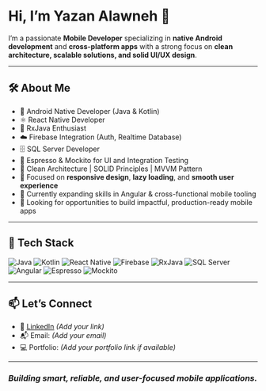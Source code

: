 # Hi, I’m Yazan Alawneh 👋

I’m a passionate **Mobile Developer** specializing in **native Android development** and **cross-platform apps** with a strong focus on **clean architecture, scalable solutions, and solid UI/UX design**.

---

## 🛠️ About Me

- 📱 Android Native Developer (Java & Kotlin)
- ⚛️ React Native Developer
- 🔄 RxJava Enthusiast
- ☁️ Firebase Integration (Auth, Realtime Database)
- 🗄️ SQL Server Developer
- 🧪 Espresso & Mockito for UI and Integration Testing
- 🧹 Clean Architecture | SOLID Principles | MVVM Pattern
- 🎯 Focused on **responsive design**, **lazy loading**, and **smooth user experience**
- 🌱 Currently expanding skills in Angular & cross-functional mobile tooling
- 🤝 Looking for opportunities to build impactful, production-ready mobile apps

---

## 🚀 Tech Stack

![Java](https://img.shields.io/badge/Java-ED8B00?style=for-the-badge&logo=openjdk&logoColor=white)
![Kotlin](https://img.shields.io/badge/Kotlin-7F52FF?style=for-the-badge&logo=kotlin&logoColor=white)
![React Native](https://img.shields.io/badge/React_Native-20232A?style=for-the-badge&logo=react&logoColor=61DAFB)
![Firebase](https://img.shields.io/badge/Firebase-FFCA28?style=for-the-badge&logo=firebase&logoColor=white)
![RxJava](https://img.shields.io/badge/RxJava-B7178C?style=for-the-badge&logo=reactivex&logoColor=white)
![SQL Server](https://img.shields.io/badge/SQL%20Server-CC2927?style=for-the-badge&logo=microsoftsqlserver&logoColor=white)
![Angular](https://img.shields.io/badge/Angular-DD0031?style=for-the-badge&logo=angular&logoColor=white)
![Espresso](https://img.shields.io/badge/Espresso-6DB33F?style=for-the-badge&logo=android&logoColor=white)
![Mockito](https://img.shields.io/badge/Mockito-48C9B0?style=for-the-badge&logo=java&logoColor=white)

---

## 📫 Let’s Connect

- 💼 [LinkedIn](https://www.linkedin.com/) *(Add your link)*
- 📬 Email: *(Add your email)*
- 💻 Portfolio: *(Add your portfolio link if available)*

---

### *Building smart, reliable, and user-focused mobile applications.*

